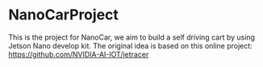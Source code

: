 # NanoCarProject
This is the project for NanoCar, we aim to build a self driving cart by using Jetson Nano develop kit.
The original idea is based on this online project: https://github.com/NVIDIA-AI-IOT/jetracer
